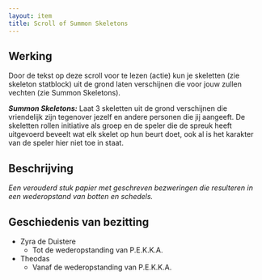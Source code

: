 ```yaml
---
layout: item
title: Scroll of Summon Skeletons
---
```


## Werking
Door de tekst op deze scroll voor te lezen (actie) kun je skeletten (zie skeleton statblock) uit de grond laten verschijnen die voor jouw zullen vechten (zie Summon Skeletons).

<b><i>Summon Skeletons:</i></b> Laat 3 skeletten uit de grond verschijnen die vriendelijk zijn tegenover jezelf en andere personen die jij aangeeft. De skeletten rollen initiative als groep en de speler die de spreuk heeft uitgevoerd beveelt wat elk skelet op hun beurt doet, ook al is het karakter van de speler hier niet toe in staat.

## Beschrijving
<i>
    Een verouderd stuk papier met geschreven bezweringen die resulteren in een wederopstand van botten en schedels.
</i>

## Geschiedenis van bezitting
* Zyra de Duistere
  * Tot de wederopstanding van P.E.K.K.A.
* Theodas
  * Vanaf de wederopstanding van P.E.K.K.A.